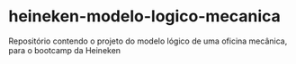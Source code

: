 # heineken-modelo-logico-mecanica
Repositório contendo o projeto do modelo lógico de uma oficina mecânica, para o bootcamp da Heineken
